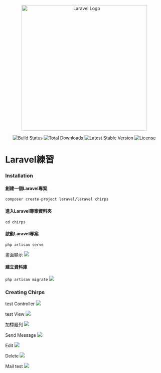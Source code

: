 <p align="center"><a href="https://laravel.com" target="_blank"><img src="https://raw.githubusercontent.com/laravel/art/master/logo-lockup/5%20SVG/2%20CMYK/1%20Full%20Color/laravel-logolockup-cmyk-red.svg" width="400" alt="Laravel Logo"></a></p>

<p align="center">
<a href="https://github.com/laravel/framework/actions"><img src="https://github.com/laravel/framework/workflows/tests/badge.svg" alt="Build Status"></a>
<a href="https://packagist.org/packages/laravel/framework"><img src="https://img.shields.io/packagist/dt/laravel/framework" alt="Total Downloads"></a>
<a href="https://packagist.org/packages/laravel/framework"><img src="https://img.shields.io/packagist/v/laravel/framework" alt="Latest Stable Version"></a>
<a href="https://packagist.org/packages/laravel/framework"><img src="https://img.shields.io/packagist/l/laravel/framework" alt="License"></a>
</p>

# Laravel練習

### Installation
#### 創建一個Laravel專案
`composer create-project laravel/laravel chirps`

#### 進入Laravel專案資料夾
`cd chirps`

#### 啟動Laravel專案
`php artisan serve`

畫面顯示
![](https://i.imgur.com/78lY8fl.png)


#### 建立資料庫
`php artisan migrate`
![](https://i.imgur.com/DUkgtpk.png)

### Creating Chirps
test Controller
![](https://i.imgur.com/bkIk6lE.png)


test View
![](https://i.imgur.com/mrPQx7u.png)

加標題列
![](https://i.imgur.com/WAXXnD5.png)

Send Message
![](https://i.imgur.com/E9T5UOE.png)

Edit
![](https://i.imgur.com/ONFqD4g.png)

Delete
![](https://i.imgur.com/wkuKdRQ.png)

Mail test
![](https://i.imgur.com/XXVxRJS.png)

